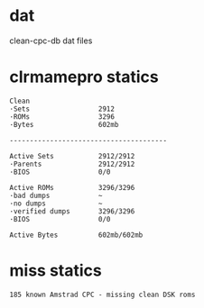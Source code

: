# dat
clean-cpc-db dat files

# clrmamepro statics
```
Clean
·Sets                 2912
·ROMs                 3296
·Bytes                602mb

---------------------------------------

Active Sets           2912/2912
·Parents              2912/2912
·BIOS                 0/0

Active ROMs           3296/3296
·bad dumps            ~
·no dumps             ~
·verified dumps       3296/3296
·BIOS                 0/0

Active Bytes          602mb/602mb
```

# miss statics
```
185 known Amstrad CPC - missing clean DSK roms
```
